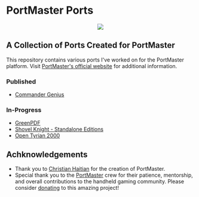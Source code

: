 # PortMaster Ports

<div align='center'><img src="https://raw.githubusercontent.com/PortsMaster/PortMaster-Website/main/logo.svg"></div>

## A Collection of Ports Created for PortMaster

This repository contains various ports I've worked on for the PortMaster platform. Visit [PortMaster's official website](https://portmaster.games) for additional information.
 
### Published
* [Commander Genius](https://github.com/t0b10-r3tr0/PortMaster-Ports/tree/main/Commander%20Genius)

### In-Progress
* [GreenPDF](https://github.com/t0b10-r3tr0/PortMaster-Ports/edit/main/README.md)
* [Shovel Knight - Standalone Editions](https://github.com/t0b10-r3tr0/PortMaster-Ports/tree/main/Shovel%20Knight%20-%20SE)
* [Open Tyrian 2000](https://github.com/t0b10-r3tr0/PortMaster-Ports/tree/main/OpenTyrian2000)

## Achknowledgements
* Thank you to [Christian Haitian](https://github.com/christianhaitian) for the creation of PortMaster.
* Special thank you to the [PortMaster](https://portmaster.games) crew for their patience, mentorship, and overall contributions to the handheld gaming community. Please consider [donating](https://opencollective.com/portmaster) to this amazing project!
